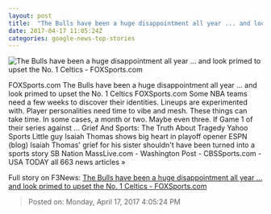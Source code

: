 ```yaml
---
layout: post
title:  "The Bulls have been a huge disappointment all year ... and look primed to upset the No. 1 Celtics - FOXSports.com"
date: 2017-04-17 11:05:24Z
categories: google-news-top-stories
---
```


![The Bulls have been a huge disappointment all year ... and look primed to upset the No. 1 Celtics - FOXSports.com](http://b.fssta.com/uploads/2017/04/usatsi_10009285-1.vresize.1200.630.high.0.jpg)

FOXSports.com The Bulls have been a huge disappointment all year ... and look primed to upset the No. 1 Celtics FOXSports.com Some NBA teams need a few weeks to discover their identities. Lineups are experimented with. Player personalities need time to vibe and mesh. These things can take time. In some cases, a month or two. Maybe even three. If Game 1 of their series against ... Grief And Sports: The Truth About Tragedy Yahoo Sports Little guy Isaiah Thomas shows big heart in playoff opener ESPN (blog) Isaiah Thomas' grief for his sister shouldn't have been turned into a sports story SB Nation MassLive.com - Washington Post - CBSSports.com - USA TODAY all 663 news articles »


Full story on F3News: [The Bulls have been a huge disappointment all year ... and look primed to upset the No. 1 Celtics - FOXSports.com](http://www.f3nws.com/n/gdvypH)

> Posted on: Monday, April 17, 2017 4:05:24 PM

